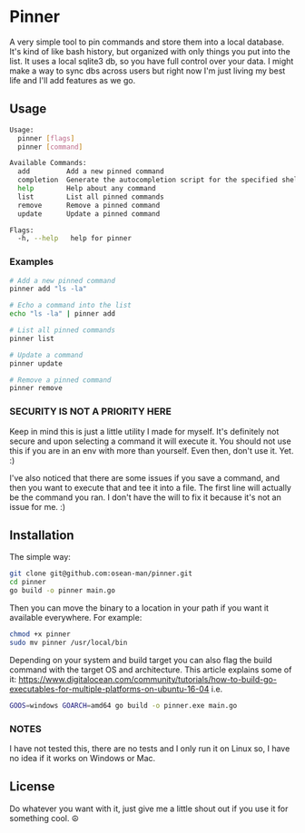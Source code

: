 # Pinner

A very simple tool to pin commands and store them into a local database. It's kind of like bash history, but 
organized with only things you put into the list. It uses a local sqlite3 db, so you have full control over your data.
I might make a way to sync dbs across users but right now I'm just living my best life and I'll add features as we go.

## Usage

```bash
Usage:
  pinner [flags]
  pinner [command]

Available Commands:
  add         Add a new pinned command
  completion  Generate the autocompletion script for the specified shell
  help        Help about any command
  list        List all pinned commands
  remove      Remove a pinned command
  update      Update a pinned command

Flags:
  -h, --help   help for pinner

```

### Examples
```bash
# Add a new pinned command
pinner add "ls -la"

# Echo a command into the list
echo "ls -la" | pinner add

# List all pinned commands
pinner list

# Update a command
pinner update 

# Remove a pinned command
pinner remove 
```

### SECURITY IS NOT A PRIORITY HERE
Keep in mind this is just a little utility I made for myself. It's definitely not secure and upon selecting a command it
will execute it. You should not use this if you are in an env with more than yourself. Even then, don't use it. Yet. :)

I've also noticed that there are some issues if you save a command, and then you want to execute that and tee it into a 
file. The first line will actually be the command you ran. I don't have the will to fix it because it's not
an issue for me. :)


## Installation
The simple way:
```bash
git clone git@github.com:osean-man/pinner.git
cd pinner 
go build -o pinner main.go 
```

Then you can move the binary to a location in your path if you want it available everywhere. For example:
```bash
chmod +x pinner
sudo mv pinner /usr/local/bin
```

Depending on your system and build target you can also flag the build command with the target OS and architecture.
This article explains some of it: https://www.digitalocean.com/community/tutorials/how-to-build-go-executables-for-multiple-platforms-on-ubuntu-16-04
i.e.
```bash
GOOS=windows GOARCH=amd64 go build -o pinner.exe main.go
```

### NOTES
I have not tested this, there are no tests and I only run it on Linux so, I have no idea if it works on Windows or Mac.

## License
Do whatever you want with it, just give me a little shout out if you use it for something cool. ☮️
```